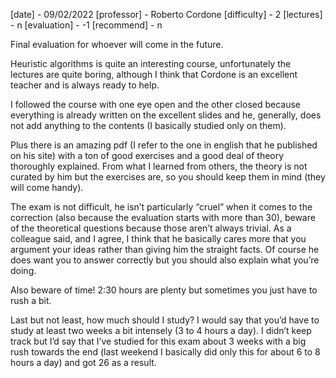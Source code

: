[date] - 09/02/2022
[professor] - Roberto Cordone
[difficulty] - 2
[lectures] - n
[evaluation] - -1
[recommend] - n

Final evaluation for whoever will come in the future.

Heuristic algorithms is quite an interesting course, unfortunately the lectures are quite boring, although I think that Cordone is an excellent teacher and is always ready to help.

I followed the course with one eye open and the other closed because everything is already written on the excellent slides and he, generally, does not add anything to the contents (I basically studied only on them).

Plus there is an amazing pdf (I refer to the one in english that he published on his site) with a ton of good exercises and a good deal of theory thoroughly explained. From what I learned from others, the theory is not curated by him but the exercises are, so you should keep them in mind (they will come handy).

The exam is not difficult, he isn’t particularly “cruel” when it comes to the correction (also because the evaluation starts with more than 30), beware of the theoretical questions because those aren’t always trivial. As a colleague said, and I agree, I think that he basically cares more that you argument your ideas rather than giving him the straight facts. Of course he does want you to answer correctly but you should also explain what you’re doing.

Also beware of time! 2:30 hours are plenty but sometimes you just have to rush a bit.

Last but not least, how much should I study? I would say that you’d have to study at least two weeks a bit intensely (3 to 4 hours a day). I didn’t keep track but I’d say that I’ve studied for this exam about 3 weeks with a big rush towards the end (last weekend I basically did only this for about 6 to 8 hours a day) and got 26 as a result.
